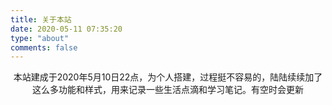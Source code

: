 ```yaml
---
title: 关于本站
date: 2020-05-11 07:35:20
type: "about"
comments: false
---
```


<center>本站建成于2020年5月10日22点，为个人搭建，过程挺不容易的，陆陆续续加了这么多功能和样式，用来记录一些生活点滴和学习笔记。有空时会更新</center>

